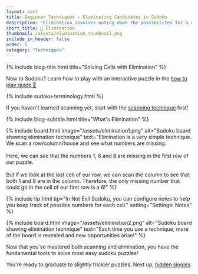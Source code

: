 ```yaml
---
layout: post
title: Beginner Techniques - Eliminating Candidates in Sudoku
description: "Elimination involves noting down the possibilites for a cell in a sudoku puzzle and eliminating conflicting numbers that appear in the same row, column or house."
short_title: 🙅 Elimination
thumbnail: /assets/elimination_thumbnail.png
include_in_header: false
order: 5
category: "Techniques"
---
```


{% include blog-title.html title="Solving Cells with Elimination" %}
<div class="hint-box">
  New to Sudoku? Learn how to play with an interactive puzzle in the <a href="/posts/how-to-play">how to play guide 🔗</a>
</div>

{% include sudoku-terminology.html %}

If you haven't learned scanning yet, start with the <a href="/posts/scanning-in-sudoku">scanning technique</a> first!

{% include blog-subtitle.html title="What's Elimination" %}

{% include board.html 
  image="/assets/elimination1.png"
  alt="Sudoku board showing elimination technique" 
  text="Elimination is a very simple technique. We scan a row/column/house and see what numbers are missing.<br><br>Here, we can see that the numbers 1, 6 and 8 are missing in the first row of our puzzle.<br><br>But if we look at the last cell of our row, we can scan the column to see that both 1 and 8 are in the column. Therefore, the only missing number that could go in the cell of our first row is a 6!"
%}

{% include tip.html 
  tip="In Not Evil Sudoku, you can configure notes to help you keep track of possible numbers for each cell."
  setting="Settings: Notes"
%}

{% include board.html 
  image="/assets/elimination2.png"
  alt="Sudoku board showing elimination technique" 
  text="Each time you use a technique, more of the board is revealed and new opportunities arise!"
%}

Now that you've mastered both scanning and elimination, you have the fundamental tools to solve most easy sudoku puzzles! 

You're ready to graduate to slightly trickier puzzles. Next up, <a href="/posts/hidden-singles-in-sudoku">hidden singles</a>.
